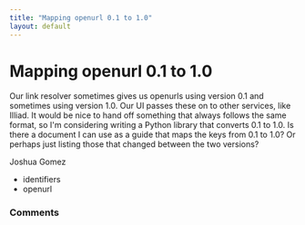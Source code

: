 ```yaml
---
title: "Mapping openurl 0.1 to 1.0"
layout: default
---
```

Mapping openurl 0.1 to 1.0
=====================
Our link resolver sometimes gives us openurls using version 0.1 and
sometimes using version 1.0. Our UI passes these on to other services,
like Illiad. It would be nice to hand off something that always follows
the same format, so I'm considering writing a Python library that
converts 0.1 to 1.0. Is there a document I can use as a guide that maps
the keys from 0.1 to 1.0? Or perhaps just listing those that changed
between the two versions?

Joshua Gomez

<ul class="tags"><li class="tag">identifiers</li><li class="tag">openurl</li></ul>

### Comments ###


